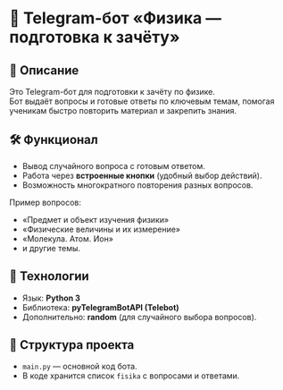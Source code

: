 # 🤖 Telegram-бот «Физика — подготовка к зачёту»

## 📌 Описание
Это Telegram-бот для подготовки к зачёту по физике.  
Бот выдаёт вопросы и готовые ответы по ключевым темам, помогая ученикам быстро повторить материал и закрепить знания.

## 🛠 Функционал
- Вывод случайного вопроса с готовым ответом.  
- Работа через **встроенные кнопки** (удобный выбор действий).  
- Возможность многократного повторения разных вопросов.  

Пример вопросов:
- «Предмет и объект изучения физики»  
- «Физические величины и их измерение»  
- «Молекула. Атом. Ион»  
- и другие темы.  

## 🚀 Технологии
- Язык: **Python 3**  
- Библиотека: **pyTelegramBotAPI (Telebot)**  
- Дополнительно: **random** (для случайного выбора вопросов).  

## 📂 Структура проекта
- `main.py` — основной код бота.  
- В коде хранится список `fisika` с вопросами и ответами.  



